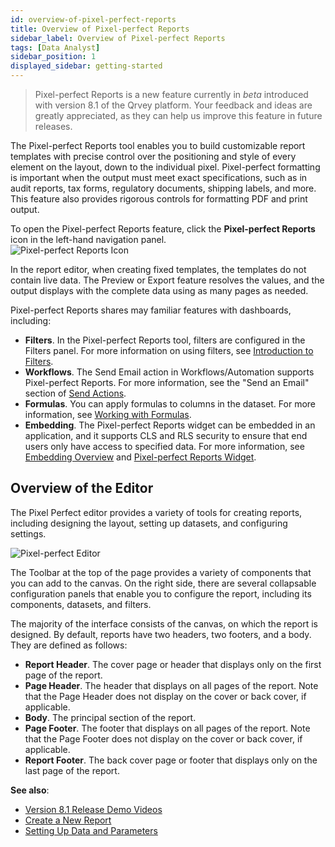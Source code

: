 ```yaml
---
id: overview-of-pixel-perfect-reports
title: Overview of Pixel-perfect Reports
sidebar_label: Overview of Pixel-perfect Reports
tags: [Data Analyst]
sidebar_position: 1
displayed_sidebar: getting-started
---
```

<div style={{textAlign: "justify"}}>


> Pixel-perfect Reports is a new feature currently in *beta* introduced with version 8.1 of the Qrvey platform. Your feedback and ideas are greatly appreciated, as they can help us improve this feature in future releases.

The Pixel-perfect Reports tool enables you to build customizable report templates with precise control over the positioning and style of every element on the layout, down to the individual pixel. Pixel-perfect formatting is important when the output must meet exact specifications, such as in audit reports, tax forms, regulatory documents, shipping labels, and more. This feature also provides rigorous controls for formatting PDF and print output.     

To open the Pixel-perfect Reports feature, click the **Pixel-perfect Reports** icon in the left-hand navigation panel.  
![Pixel-perfect Reports Icon](https://s3.amazonaws.com/cdn.qrvey.com/documentation_assets/partner-portal/qrvey-composer/Pixel-perfect-Reports/icon-composer-pixel-perfect-reports.png)

In the report editor, when creating fixed templates, the templates do not contain live data. The Preview or Export feature resolves the values, and the output displays with the complete data using as many pages as needed. 

Pixel-perfect Reports shares may familiar features with dashboards, including:
- **Filters**. In the Pixel-perfect Reports tool, filters are configured in the Filters panel. For more information on using filters, see [Introduction to Filters](../08-Filtering%20Data/overview-of-filters.md). 
- **Workflows**. The Send Email action in Workflows/Automation supports Pixel-perfect Reports. For more information, see the "Send an Email" section of [Send Actions](../09-Automation/send-actions.md). 
- **Formulas**. You can apply formulas to columns in the dataset. For more information, see [Working with Formulas](formulas.md). 
- **Embedding**. The Pixel-perfect Reports widget can be embedded in an application, and it supports CLS and RLS security to ensure that end users only have access to specified data. For more information, see [Embedding Overview](../../software-developer/04-Embedding%20Qrvey%20Widgets/overview-of-embedding.md) and [Pixel-perfect Reports Widget](../../software-developer/04-Embedding%20Qrvey%20Widgets/05-Widgets/pixel-perfect-reports.md). 

## Overview of the Editor
The Pixel Perfect editor provides a variety of tools for creating reports, including designing the layout, setting up datasets, and configuring settings. 

![Pixel-perfect Editor](https://s3.amazonaws.com/cdn.qrvey.com/documentation_assets/partner-portal/qrvey-composer/Pixel-perfect-Reports/Pixel-perfect-Reports-Overview-81.png#thumbnail-80)

The Toolbar at the top of the page provides a variety of components that you can add to the canvas. On the right side, there are several collapsable configuration panels that enable you to configure the report, including its components, datasets, and filters.  

The majority of the interface consists of the canvas, on which the report is designed. By default, reports have two headers, two footers, and a body. They are defined as follows:
- **Report Header**. The cover page or header that displays only on the first page of the report. 
- **Page Header**. The header that displays on all pages of the report. Note that the Page Header does not display on the cover or back cover, if applicable.  
- **Body**. The principal section of the report.
- **Page Footer**. The footer that displays on all pages of the report. Note that the Page Footer does not display on the cover or back cover, if applicable. 
- **Report Footer**. The back cover page or footer that displays only on the last page of the report. 

**See also**:
- [Version 8.1 Release Demo Videos](../../video-training/release/version-8.1.md)  
- [Create a New Report](create-a-new-report.md)
- [Setting Up Data and Parameters](data-and-parameters.md)

</div>